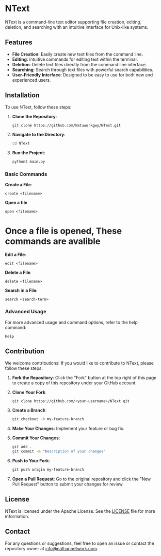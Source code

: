# NText

NText is a command-line text editor supporting file creation, editing, deletion, and searching with an intuitive interface for Unix-like systems.

## Features

- **File Creation**: Easily create new text files from the command line.
- **Editing**: Intuitive commands for editing text within the terminal.
- **Deletion**: Delete text files directly from the command line interface.
- **Searching**: Search through text files with powerful search capabilities.
- **User-Friendly Interface**: Designed to be easy to use for both new and experienced users.

## Installation

To use NText, follow these steps:

1. **Clone the Repository**:
   ```sh
   git clone https://github.com/Natuworkguy/NText.git
   ```

2. **Navigate to the Directory**:
   ```sh
   cd NText
   ```

3. **Run the Project**:
   ```sh
   python3 main.py
   ```

### Basic Commands

**Create a File**:
  ```nl
  create <filename>
  ```
**Open a file**
  ```nl
  open <filename>
  ```

# Once a file is opened, These commands are avalible
  
**Edit a File**:
  ```nl
  edit <filename>
  ```

**Delete a File**:
  ```nl
  delete <filename>
  ```

**Search in a File**:
  ```nl
  search <search-term>
  ```

### Advanced Usage

For more advanced usage and command options, refer to the help command:

```nl
help
```

## Contribution

We welcome contributions! If you would like to contribute to NText, please follow these steps:

1. **Fork the Repository**:
   Click the "Fork" button at the top right of this page to create a copy of this repository under your GitHub account.

2. **Clone Your Fork**:
   ```sh
   git clone https://github.com/<your-username>/NText.git
   ```

3. **Create a Branch**:
   ```sh
   git checkout -b my-feature-branch
   ```

4. **Make Your Changes**:
   Implement your feature or bug fix.

5. **Commit Your Changes**:
   ```sh
   git add .
   git commit -m "Description of your changes"
   ```

6. **Push to Your Fork**:
   ```sh
   git push origin my-feature-branch
   ```

7. **Open a Pull Request**:
   Go to the original repository and click the "New Pull Request" button to submit your changes for review.

## License

NText is licensed under the Apache License. See the [LICENSE](LICENSE) file for more information.

## Contact

For any questions or suggestions, feel free to open an issue or contact the repository owner at [info@nathannetwork.com](mailto:info@nathannetwork.com).
